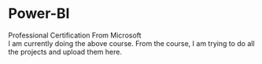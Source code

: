# Power-BI
Professional Certification From Microsoft  
I am currently doing the above course. From the course, I am trying to do all the projects and upload them here.

